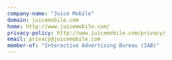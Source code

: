 ```yaml
---
company-name: "Juice Mobile"
domain: juicemobile.com
home: http://www.juicemobile.com/
privacy-policy: http://www.juicemobile.com/privacy/
email: privacy@juicemobile.com
member-of: "Interactive Advertising Bureau (IAB)"
---
```




